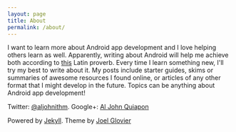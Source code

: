 ```yaml
---
layout: page
title: About
permalink: /about/
---
```

I want to learn more about Android app development and I love helping others learn as well. Apparently, writing about Android will help me achieve both according to [this](https://en.wikipedia.org/wiki/Docendo_discimus) Latin proverb. Every time I learn something new, I'll try my best to write about it. My posts include starter guides, skims or summaries of awesome resources I found online, or articles of any other format that I might develop in the future. Topics can be anything about Android app development!

Twitter: [@aljohnithm](https://twitter.com/aljohnithm).
Google+: [Al John Quiapon](https://plus.google.com/116274391891793406330)

Powered by [Jekyll](https://jekyllrb.com/). Theme by [Joel Glovier](https://github.com/jglovier/jekyll-new)
